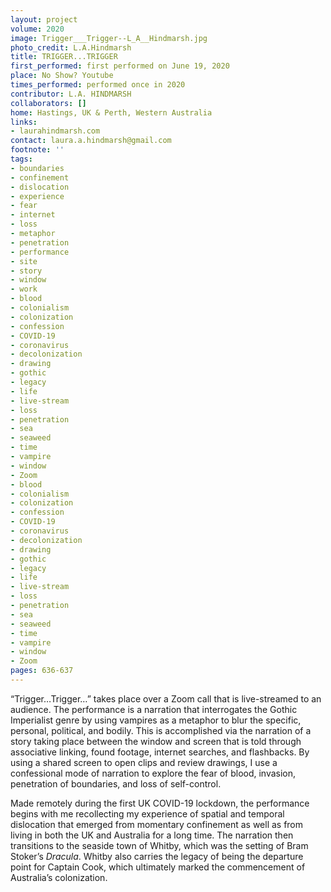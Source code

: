 ```yaml
---
layout: project
volume: 2020
image: Trigger___Trigger--L_A__Hindmarsh.jpg
photo_credit: L.A.Hindmarsh
title: TRIGGER...TRIGGER
first_performed: first performed on June 19, 2020
place: No Show? Youtube
times_performed: performed once in 2020
contributor: L.A. HINDMARSH
collaborators: []
home: Hastings, UK & Perth, Western Australia
links:
- laurahindmarsh.com
contact: laura.a.hindmarsh@gmail.com
footnote: ''
tags:
- boundaries
- confinement
- dislocation
- experience
- fear
- internet
- loss
- metaphor
- penetration
- performance
- site
- story
- window
- work
- blood
- colonialism
- colonization
- confession
- COVID-19
- coronavirus
- decolonization
- drawing
- gothic
- legacy
- life
- live-stream
- loss
- penetration
- sea
- seaweed
- time
- vampire
- window
- Zoom
- blood
- colonialism
- colonization
- confession
- COVID-19
- coronavirus
- decolonization
- drawing
- gothic
- legacy
- life
- live-stream
- loss
- penetration
- sea
- seaweed
- time
- vampire
- window
- Zoom
pages: 636-637
---
```


“Trigger…Trigger…” takes place over a Zoom call that is live-streamed to an audience. The performance is a narration that interrogates the Gothic Imperialist genre by using vampires as a metaphor to blur the specific, personal, political, and bodily. This is accomplished via the narration of a story taking place between the window and screen that is told through associative linking, found footage, internet searches, and flashbacks. By using a shared screen to open clips and review drawings, I use a confessional mode of narration to explore the fear of blood, invasion, penetration of boundaries, and loss of self-control. 

Made remotely during the first UK COVID-19 lockdown, the performance begins with me recollecting my experience of spatial and temporal dislocation that emerged from momentary confinement as well as from living in both the UK and Australia for a long time. The narration then transitions to the seaside town of Whitby, which was the setting of Bram Stoker’s *Dracula*. Whitby also carries the legacy of being the departure point for Captain Cook, which ultimately marked the commencement of Australia’s colonization.